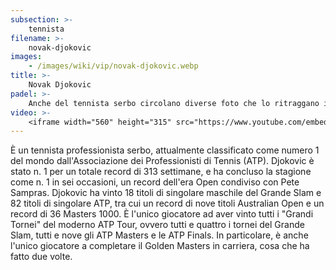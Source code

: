 ```yaml
---
subsection: >-
    tennista
filename: >-
    novak-djokovic
images:
    - /images/wiki/vip/novak-djokovic.webp
title: >-
    Novak Djokovic
padel: >-
    Anche del tennista serbo circolano diverse foto che lo ritraggano in un campo da padel, anche lui ha partecipato ad una esibizione in un Madrid Mutua Open.
video: >-
    <iframe width="560" height="315" src="https://www.youtube.com/embed/BXtKxqwsZmQ" title="YouTube video player" frameborder="0" allow="accelerometer; autoplay; clipboard-write; encrypted-media; gyroscope; picture-in-picture" allowfullscreen></iframe>
---
```

È un tennista professionista serbo, attualmente classificato come numero 1 del mondo dall'Associazione dei Professionisti di Tennis (ATP). Djokovic è stato n. 1 per un totale record di 313 settimane, e ha concluso la stagione come n. 1 in sei occasioni, un record dell'era Open condiviso con Pete Sampras. Djokovic ha vinto 18 titoli di singolare maschile del Grande Slam e 82 titoli di singolare ATP, tra cui un record di nove titoli Australian Open e un record di 36 Masters 1000. È l'unico giocatore ad aver vinto tutti i "Grandi Tornei" del moderno ATP Tour, ovvero tutti e quattro i tornei del Grande Slam, tutti e nove gli ATP Masters e le ATP Finals. In particolare, è anche l'unico giocatore a completare il Golden Masters in carriera, cosa che ha fatto due volte.